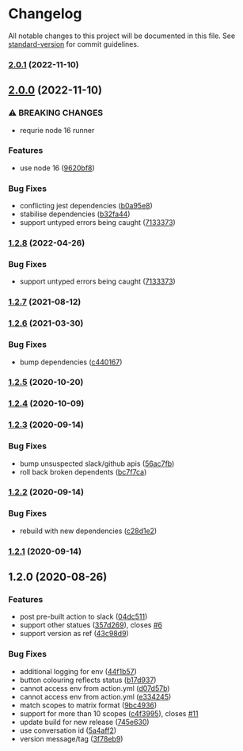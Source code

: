 # Changelog

All notable changes to this project will be documented in this file. See [standard-version](https://github.com/conventional-changelog/standard-version) for commit guidelines.

### [2.0.1](https://github.com/actions/typescript-action/compare/v2.0.0...v2.0.1) (2022-11-10)

## [2.0.0](https://github.com/actions/typescript-action/compare/v1.2.7...v2.0.0) (2022-11-10)


### ⚠ BREAKING CHANGES

* requrie node 16 runner

### Features

* use node 16 ([9620bf8](https://github.com/actions/typescript-action/commit/9620bf84c27420aa1600f17ebd16a2bfde8b33b9))


### Bug Fixes

* conflicting jest dependencies ([b0a95e8](https://github.com/actions/typescript-action/commit/b0a95e84e52f0bf3ca1271e52c3c4b6db1d33d0b))
* stabilise dependencies ([b32fa44](https://github.com/actions/typescript-action/commit/b32fa44bbb83cb35bba3e93cd68cf1df7d5a918a))
* support untyped errors being caught ([7133373](https://github.com/actions/typescript-action/commit/7133373d1071e8c25be594d231d69954194e4fcc))

### [1.2.8](https://github.com/actions/typescript-action/compare/v1.2.7...v1.2.8) (2022-04-26)


### Bug Fixes

* support untyped errors being caught ([7133373](https://github.com/actions/typescript-action/commit/7133373d1071e8c25be594d231d69954194e4fcc))

### [1.2.7](https://github.com/actions/typescript-action/compare/v1.2.6...v1.2.7) (2021-08-12)

### [1.2.6](https://github.com/actions/typescript-action/compare/v1.2.5...v1.2.6) (2021-03-30)


### Bug Fixes

* bump dependencies ([c440167](https://github.com/actions/typescript-action/commit/c440167ff4797bcd3245398ed50b03b445d9c907))

### [1.2.5](https://github.com/actions/typescript-action/compare/v1.2.4...v1.2.5) (2020-10-20)

### [1.2.4](https://github.com/actions/typescript-action/compare/v1.2.3...v1.2.4) (2020-10-09)

### [1.2.3](https://github.com/actions/typescript-action/compare/v1.2.2...v1.2.3) (2020-09-14)


### Bug Fixes

* bump unsuspected slack/github apis ([56ac7fb](https://github.com/actions/typescript-action/commit/56ac7fb2199491b0225627b7050eaac00f6116ae))
* roll back broken dependents ([bc7f7ca](https://github.com/actions/typescript-action/commit/bc7f7ca8f8cf9a5e14fc7060f16d39692fe6cf10))

### [1.2.2](https://github.com/actions/typescript-action/compare/v1.2.1...v1.2.2) (2020-09-14)


### Bug Fixes

* rebuild with new dependencies ([c28d1e2](https://github.com/actions/typescript-action/commit/c28d1e2511b248d8f3dbe5d6194ba9fd270ace89))

### [1.2.1](https://github.com/actions/typescript-action/compare/v1.2.0...v1.2.1) (2020-09-14)

## 1.2.0 (2020-08-26)


### Features

* post pre-built action to slack ([04dc511](https://github.com/actions/typescript-action/commit/04dc5113e85afe11e56ae610b024aa8cff0bf0c1))
* support other statues ([357d269](https://github.com/actions/typescript-action/commit/357d2692075709b0eed09da33c1721bba679dc78)), closes [#6](https://github.com/actions/typescript-action/issues/6)
* support version as ref ([43c98d9](https://github.com/actions/typescript-action/commit/43c98d9394290d9eb2a9944e658a56309ac4ba72))


### Bug Fixes

* additional logging for env ([44f1b57](https://github.com/actions/typescript-action/commit/44f1b573115b8e66e4556b810468e84c958eefe7))
* button colouring reflects status ([b17d937](https://github.com/actions/typescript-action/commit/b17d937e824bfbb9fe9686c6c93fcebfc984838d))
* cannot access env from action.yml ([d07d57b](https://github.com/actions/typescript-action/commit/d07d57bc65283d78bfe72febc8796752df2403d9))
* cannot access env from action.yml ([e334245](https://github.com/actions/typescript-action/commit/e33424521d4c0176a856fa5344769e4266ae54d5))
* match scopes to matrix format ([9bc4936](https://github.com/actions/typescript-action/commit/9bc49363b8876bd8ffaa5d1a620d8043da468b89))
* support for more than 10 scopes ([c4f3995](https://github.com/actions/typescript-action/commit/c4f39956adbeb6f89750c4d41f35da8b10f6dc5e)), closes [#11](https://github.com/actions/typescript-action/issues/11)
* update build for new release ([745e630](https://github.com/actions/typescript-action/commit/745e6306c9f92a2137fd6985cd7b01fda6376c19))
* use conversation id ([5a4aff2](https://github.com/actions/typescript-action/commit/5a4aff2190cdbfe1ead6ddea9bbd8b6f66ba9c19))
* version message/tag ([3f78eb9](https://github.com/actions/typescript-action/commit/3f78eb9b0ba970c25223e85f42f1656f394f1ae8))

